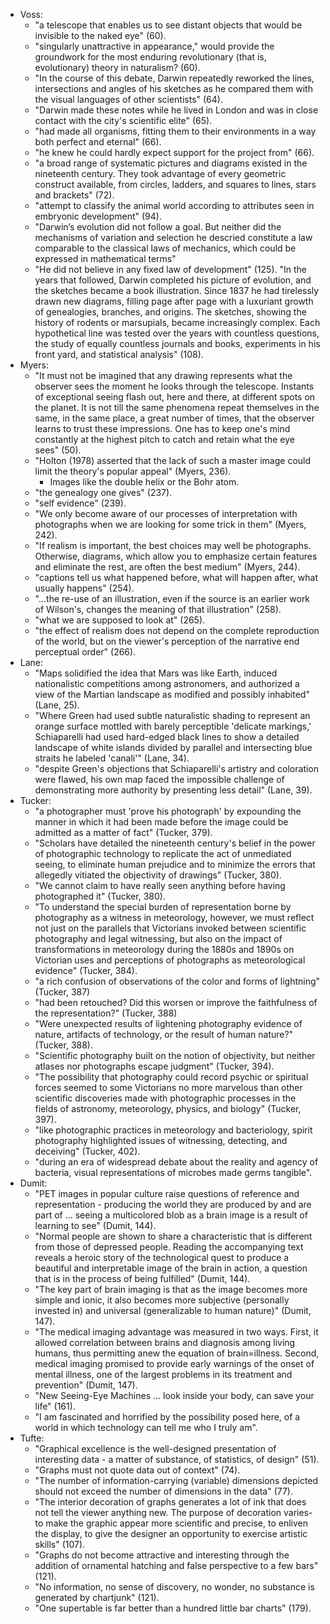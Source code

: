 - Voss:
    - "a telescope that enables us to see distant objects that would be invisible to the naked eye" (60).
    - "singularly unattractive in appearance," would provide the groundwork for the most enduring revolutionary (that is, evolutionary) theory in naturalism? (60).
    - "In the course of this debate, Darwin repeatedly reworked the lines, intersections and angles of his sketches as he compared them with the visual languages of other scientists" (64).
    - "Darwin made these notes while he lived in London and was in close contact with the city's scientific elite" (65).
    - "had made all organisms, fitting them to their environments in a way both perfect and eternal" (66).
    - "he knew he could hardly expect support for the project from" (66).
    - "a broad range of systematic pictures and diagrams existed in the nineteenth century. They took advantage of every geometric construct available, from circles, ladders, and squares to lines, stars and brackets" (72).
    - "attempt to classify the animal world according to attributes seen in embryonic development" (94).
    - "Darwin’s evolution did not follow a goal. But neither did the mechanisms of variation and selection he descried constitute a law comparable to the classical laws of mechanics, which could be expressed in mathematical terms"
    - "He did not believe in any fixed law of development" (125).
    "In the years that followed, Darwin completed his picture of evolution, and the sketches became a book illustration. Since 1837 he had tirelessly drawn new diagrams, filling page after page with a luxuriant growth of genealogies, branches, and origins. The sketches, showing the history of rodents or marsupials, became increasingly complex. Each hypothetical line was tested over the years with countless questions, the study of equally countless journals and books, experiments in his front yard, and statistical analysis" (108).
- Myers:
    - "It must not be imagined that any drawing represents what the observer sees the moment he looks through the telescope. Instants of exceptional seeing flash out, here and there, at different spots on the planet. It is not till the same phenomena repeat themselves in the same, in the same place, a great number of times, that the observer learns to trust these impressions. One has to keep one's mind constantly at the highest pitch to catch and retain what the eye sees" (50).
    - "Holton (1978) asserted that the lack of such a master image could limit the theory's popular appeal" (Myers, 236).
        - Images like the double helix or the Bohr atom.
    - "the genealogy one gives" (237).
    - "self evidence" (239).
    - "We only become aware of our processes of interpretation with photographs when we are looking for some trick in them" (Myers, 242).
    - "If realism is important, the best choices may well be photographs. Otherwise, diagrams, which allow you to emphasize certain features and eliminate the rest, are often the best medium" (Myers, 244).
    - "captions tell us what happened before, what will happen after, what usually happens" (254).
    - "...the re-use of an illustration, even if the source is an earlier work of Wilson's, changes the meaning of that illustration" (258).
    - "what we are supposed to look at" (265).
    - "the effect of realism does not depend on the complete reproduction of the world, but on the viewer's perception of the narrative end perceptual order" (266).
- Lane:
    - "Maps solidified the idea that Mars was like Earth, induced nationalistic competitions among astronomers, and authorized a view of the Martian landscape as modified and possibly inhabited" (Lane, 25).
    - "Where Green had used subtle naturalistic shading to represent an orange surface mottled with barely perceptible 'delicate markings,' Schiaparelli had used hard-edged black lines to show a detailed landscape of white islands divided by parallel and intersecting blue straits he labeled 'canali'" (Lane, 34).
    - "despite Green's objections that Schiaparelli's artistry and coloration were flawed, his own map faced the impossible challenge of demonstrating more authority by presenting less detail" (Lane, 39).
- Tucker:
    - "a photographer must 'prove his photograph' by expounding the manner in which it had been made before the image could be admitted as a matter of fact" (Tucker, 379).
    - "Scholars have detailed the nineteenth century's belief in the power of photographic technology to replicate the act of unmediated seeing, to eliminate human prejudice and to minimize the errors that allegedly vitiated the objectivity of drawings" (Tucker, 380).
    - "We cannot claim to have really seen anything before having photographed it" (Tucker, 380).
    - "To understand the special burden of representation borne by photography as a witness in meteorology, however, we must reflect not just on the parallels that Victorians invoked between scientific photography and legal witnessing, but also on the impact of transformations in meteorology during the 1880s and 1890s on Victorian uses and perceptions of photographs as meteorological evidence" (Tucker, 384).
    - "a rich confusion of observations of the color and forms of lightning" (Tucker, 387)
    - "had been retouched? Did this worsen or improve the faithfulness of the representation?" (Tucker, 388)
    - "Were unexpected results of lightening photography evidence of nature, artifacts of technology, or the result of human nature?" (Tucker, 388).
    - "Scientific photography built on the notion of objectivity, but neither atlases nor photographs escape judgment" (Tucker, 394).
    - "The possibility that photography could record psychic or spiritual forces seemed to some Victorians no more marvelous than other scientific discoveries made with photographic processes in the fields of astronomy, meteorology, physics, and biology" (Tucker, 397).
    - "like photographic practices in meteorology and bacteriology, spirit photography highlighted issues of witnessing, detecting, and deceiving" (Tucker, 402).
    - "during an era of widespread debate about the reality and agency of bacteria, visual representations of microbes made germs tangible".
- Dumit:
    - "PET images in popular culture raise questions of reference and representation - producing the world they are produced by and are part of ... seeing a multicolored blob as a brain image is a result of learning to see" (Dumit, 144).
    - "Normal people are shown to share a characteristic that is different from those of depressed people. Reading the accompanying text reveals a heroic story of the technological quest to produce a beautiful and interpretable image of the brain in action, a question that is in the process of being fulfilled" (Dumit, 144).
    - "The key part of brain imaging is that as the image becomes more simple and ionic, it also becomes more subjective (personally invested in) and universal (generalizable to human nature)" (Dumit, 147).
    - "The medical imaging advantage was measured in two ways. First, it allowed correlation between brains and diagnosis among living humans, thus permitting anew the equation of brain=illness. Second, medical imaging promised to provide early warnings of the onset of mental illness, one of the largest problems in its treatment and prevention" (Dumit, 147).
    - "New Seeing-Eye Machines ... look inside your body, can save your life" (161).
    - "I am fascinated and horrified by the possibility posed here, of a world in which technology can tell me who I truly am".
- Tufte:
    - "Graphical excellence is the well-designed presentation of interesting data - a matter of substance, of statistics, of design" (51).
    - "Graphs must not quote data out of context" (74).
    - "The number of information-carrying (variable) dimensions depicted should not exceed the number of dimensions in the data" (77).
    - "The interior decoration of graphs generates a lot of ink that does not tell the viewer anything new. The purpose of decoration varies-to make the graphic appear more scientific and precise, to enliven the display, to give the designer an opportunity to exercise artistic skills" (107).
    - "Graphs do not become attractive and interesting through the addition of ornamental hatching and false perspective to a few bars" (121).
    - "No information, no sense of discovery, no wonder, no substance is generated by chartjunk" (121).
    - "One supertable is far better than a hundred little bar charts" (179).